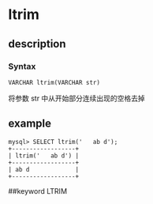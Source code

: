 # ltrim
## description
### Syntax

`VARCHAR ltrim(VARCHAR str)`


将参数 str 中从开始部分连续出现的空格去掉

## example

```
mysql> SELECT ltrim('   ab d');
+------------------+
| ltrim('   ab d') |
+------------------+
| ab d             |
+------------------+
```
##keyword
LTRIM
